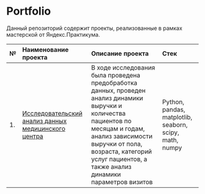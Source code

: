 # Portfolio
Данный репозиторий содержит проекты, реализованные в рамках мастерской от Яндекс.Практикума.

| №  | Наименование проекта  | Описание проекта | Стек |
|:-- |:----------------------|:--------------|:-------------|
| 1. |[Исследовательский анализ данных медицинского центра](https://github.com/OK-Mage/Portfolio/blob/c0a48def575016a2ee032a6423bdc341760c2d5b/%D0%90%D0%BD%D0%B0%D0%BB%D0%B8%D0%B7%20%D0%B4%D0%B0%D0%BD%D0%BD%D1%8B%D1%85%20%D0%BC%D0%B5%D0%B4%D0%B8%D1%86%D0%B8%D0%BD%D1%81%D0%BA%D0%BE%D0%B3%D0%BE%20%D1%86%D0%B5%D0%BD%D1%82%D1%80%D0%B0/med_centr_data_analysis_o_kosareva.ipynb)|В ходе исследования была проведена предобработка данных, проведен анализ динамики выручки и количества пациентов по месяцам и годам, анализ зависимости выручки от пола, возраста, категорий услуг пациентов, а также анализ динамики параметров визитов|Python, pandas, matplotlib, seaborn, scipy, math, numpy|
